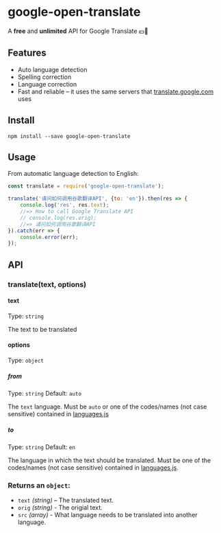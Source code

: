 # google-open-translate

A **free** and **unlimited** API for Google Translate :dollar::no_entry_sign:

## Features 

- Auto language detection
- Spelling correction
- Language correction 
- Fast and reliable – it uses the same servers that [translate.google.com](https://translate.google.com) uses

## Install 

```
npm install --save google-open-translate
```

## Usage

From automatic language detection to English:

``` js
const translate = require('google-open-translate');

translate('请问如何调用谷歌翻译API', {to: 'en'}).then(res => {
    console.log('res', res.text);
    //=> How to call Google Translate API
    // console.log(res.orig);
    //=> 请问如何调用谷歌翻译API
}).catch(err => {
    console.error(err);
});
```



## API

### translate(text, options)

#### text

Type: `string`

The text to be translated

#### options

Type: `object`

##### from

Type: `string` Default: `auto`

The `text` language. Must be `auto` or one of the codes/names (not case sensitive) contained in [languages.js](https://github.com/matheuss/google-open-translate/languages.js)

##### to

Type: `string` Default: `en`

The language in which the text should be translated. Must be one of the codes/names (not case sensitive) contained in [languages.js](https://github.com/matheuss/google-open-translate/master/languages.js).


### Returns an `object`:

- `text` *(string)* – The translated text.
- `orig` *(string)* - The origial text.
- `src` *(array)* - What language needs to be translated into another language.
